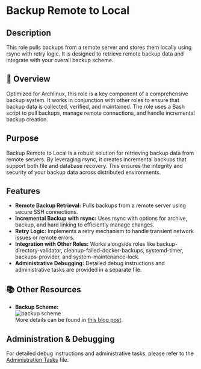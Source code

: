 # Backup Remote to Local

## Description

This role pulls backups from a remote server and stores them locally using rsync with retry logic. It is designed to retrieve remote backup data and integrate with your overall backup scheme.

## 📌 Overview

Optimized for Archlinux, this role is a key component of a comprehensive backup system. It works in conjunction with other roles to ensure that backup data is collected, verified, and maintained. The role uses a Bash script to pull backups, manage remote connections, and handle incremental backup creation.

## Purpose

Backup Remote to Local is a robust solution for retrieving backup data from remote servers. By leveraging rsync, it creates incremental backups that support both file and database recovery. This ensures the integrity and security of your backup data across distributed environments.

## Features

- **Remote Backup Retrieval:** Pulls backups from a remote server using secure SSH connections.
- **Incremental Backup with rsync:** Uses rsync with options for archive, backup, and hard linking to efficiently manage changes.
- **Retry Logic:** Implements a retry mechanism to handle transient network issues or remote errors.
- **Integration with Other Roles:** Works alongside roles like backup-directory-validator, cleanup-failed-docker-backups, systemd-timer, backups-provider, and system-maintenance-lock.
- **Administrative Debugging:** Detailed debug instructions and administrative tasks are provided in a separate file.

## 📚 Other Resources

- **Backup Scheme:**  
  ![backup scheme](https://www.veen.world/wp-content/uploads/2020/12/server-backup-768x567.jpg)  
  More details can be found in [this blog post](https://www.veen.world/2020/12/26/how-i-backup-dedicated-root-servers/).

## Administration & Debugging

For detailed debug instructions and administrative tasks, please refer to the [Administration Tasks](Administration.md) file.
